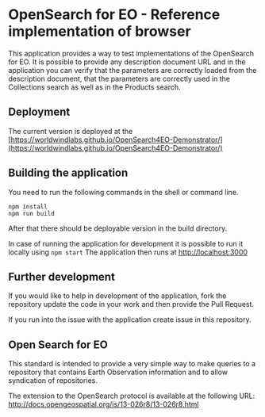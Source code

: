 # OpenSearch for EO - Reference implementation of browser

This application provides a way to test implementations of the OpenSearch for EO. It is possible to provide any description 
document URL and in the application you can verify that the parameters are correctly loaded from the description document, 
that the parameters are correctly used in the Collections search as well as in the Products search. 

## Deployment

The current version is deployed at the [https://worldwindlabs.github.io/OpenSearch4EO-Demonstrator/](https://worldwindlabs.github.io/OpenSearch4EO-Demonstrator/) 

## Building the application

You need to run the following commands in the shell or command line. 

```
npm install
npm run build
```

After that there should be deployable version in the build directory. 

In case of running the application for development it is possible to run it locally using `npm start` The application then
runs at [http://localhost:3000](http://localhost:3000)

## Further development

If you would like to help in development of the application, fork the repository update the code in your work and then 
provide the Pull Request. 

If you run into the issue with the application create issue in this repository.  

## Open Search for EO

This standard is intended to provide a very simple way to make queries to a repository that contains Earth Observation 
information and to allow syndication of repositories.

The extension to the OpenSearch protocol is available at the following URL: 
http://docs.opengeospatial.org/is/13-026r8/13-026r8.html

 
